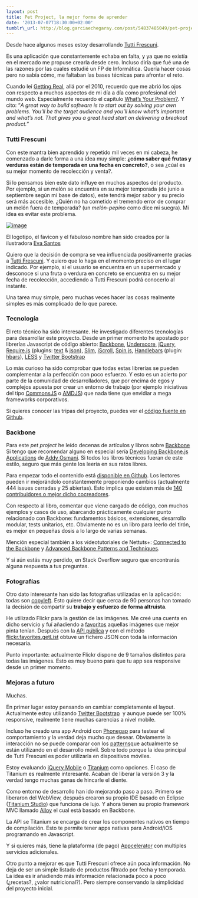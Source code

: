 ```yaml
--- 
layout: post 
title: Pet Project, la mejor forma de aprender 
date: '2013-07-07T18:30:00+02:00'
tumblr\_url: http://blog.garciaechegaray.com/post/54837485049/pet-project-la-mejor-forma-de-aprender
---
```


Desde hace algunos meses estoy desarrollando [Tutti
Frescuni](http://www.tuttifrescuni.com/).

Es una aplicación que constantemente echaba en falta, y ya que no
existía en el mercado me propuse crearla desde cero. Incluso diría que
fué una de las razones por las cuales estudié un FP de Informática.
Quería hacer cosas pero no sabía cómo, me faltaban las bases técnicas
para afrontar el reto.

Cuando leí [Getting Real](http://gettingreal.37signals.com/), allá por
el 2010, recuerdo que me abrió los ojos con respecto a muchos aspectos
de mi día a día como profesional del mundo web. Especialmente recuerdo
el capítulo [What’s Your
Problem?](http://gettingreal.37signals.com/ch02_Whats_Your_Problem.php).
Y cito: “*A great way to build software is to start out by solving your
own problems. You’ll be the target audience and you’ll know what’s
important and what’s not. That gives you a great head start on
delivering a breakout product.”*

### Tutti Frescuni

Con este mantra bien aprendido y repetido mil veces en mi cabeza, he
comenzado a darle forma a una idea muy simple: **¿cómo saber qué frutas
y verduras están de temporada en una fecha en concreto?**, o sea ¿cúal
es su mejor momento de recolección y venta?.

Si lo pensamos bien este dato influye en muchos aspectos del producto.
Por ejemplo, si un melón se encuentra en su mejor temporada (de junio a
septiembre según mi base de datos), este tendrá mejor sabor y su precio
será más accesible. ¿Quién no ha cometido el tremendo error de comprar
un melón fuera de temporada? (un *melón-pepino* como dice mi suegra). Mi
idea es evitar este problema.

[![image](http://www.tuttifrescuni.com/assets/images/screenshots/screenshot_01.png)](http://www.tuttifrescuni.com/)

El logotipo, el favicon y el fabuloso nombre han sido creados por la
ilustradora [Eva Santos](http://evasantos.tumblr.com/)

Quiero que la decisión de compra se vea influenciada positivamente
gracias a [Tutti Frescuni](http://www.tuttifrescuni.com/). Y quiero que
lo haga en el momento preciso en el lugar indicado. Por ejemplo, si el
usuario se encuentra en un supermercado y desconoce si una fruta o
verdura en concreto se encuentra en su mejor fecha de recolección,
accediendo a Tutti Frescuni podrá conocerlo al instante.

Una tarea muy simple, pero muchas veces hacer las cosas realmente
simples es más complicado de lo que parece.

### Tecnología

El reto técnico ha sido interesante. He investigado diferentes
tecnologías para desarrollar este proyecto. Desde un primer momento he
apostado por librerías Javascript de código abierto:
[Backbone](http://backbonejs.org/),
[Underscore](http://underscorejs.org/), [jQuery](http://jquery.com/),
[Require.js](http://requirejs.org/) (plugins:
[text](http://requirejs.org/docs/download.html#text) &
[json](https://github.com/millermedeiros/requirejs-plugins)),
[Slim](http://www.slimframework.com/),
[iScroll](http://cubiq.org/iscroll-4),
[Spin.js](http://fgnass.github.io/spin.js/),
[Handlebars](http://handlebarsjs.com/) (plugin:
[hbars](https://github.com/jfparadis/requirejs-handlebars)),
[LESS](http://lesscss.org/) y [Twitter
Bootstrap](http://twitter.github.io/bootstrap/)

Lo más curioso ha sido comprobar que todas estas librerías se pueden
complementar a la perfección con poco esfuerzo. Y esto es un acierto por
parte de la comunidad de desarrolladores, que por encima de egos y
complejos apuesta por crear un entorno de trabajo (por ejemplo
iniciativas del tipo [CommonsJS](http://wiki.commonjs.org/wiki/CommonJS)
o [AMDJS](https://github.com/amdjs/amdjs-api/wiki/AMD)) que nada tiene
que envidiar a mega frameworks corporativos.

Si quieres conocer las tripas del proyecto, puedes ver el [código fuente
en Github](https://github.com/brunogarcia/TuttiFrescuni).

### Backbone

Para este *pet project* he leído decenas de artículos y libros
sobre [Backbone](http://backbonejs.org/)  Si tengo que recomendar alguno
en especial sería [Developing Backbone.js
Applications](http://addyosmani.github.io/backbone-fundamentals/) de
[Addy Osmani](https://twitter.com/addyosmani). Si todos los libros
técnicos fueran de este estilo, seguro que más gente los leería en sus
ratos libres.

Para empezar todo el contenido está [disponible en
Github](https://github.com/addyosmani/backbone-fundamentals). Los
lectores pueden ir mejorándolo constantemente proponiendo cambios
(actualmente 444 issues cerradas y 25 abiertas). Esto implica que
existen más de [140 contribuidores o mejor dicho
cocreadores](https://github.com/addyosmani/backbone-fundamentals/graphs/contributors).

Con respecto al libro, comentar que viene cargado de código, con muchos
ejemplos y casos de uso, abarcando prácticamente cualquier punto
relacionado con Backbone: fundamentos básicos, extensiones, desarrollo
modular, tests unitarios, etc. Obviamente no es un libro para leerlo del
tirón, es mejor en pequeñas dosis a lo largo de varias semanas.

Mención especial también a los videotutoriales de Nettuts+: [Connected
to the Backbone](https://tutsplus.com/course/connected-to-the-backbone/)
y [Advanced Backbone Patterns and
Techniques](https://tutsplus.com/course/advanced-backbone-patterns-and-techniques/).

Y si aún estás muy perdido, en Stack Overflow seguro que encontrarás
alguna respuesta a tus preguntas.

### Fotografías

Otro dato interesante han sido las fotografías utilizadas en la
aplicación: todas son [copyleft](http://en.wikipedia.org/wiki/Copyleft).
Esto quiere decir que cerca de 90 personas han tomado la decisión de
compartir su **trabajo y esfuerzo de forma altruista**.

He utilizado Flickr para la gestión de las imágenes. Me creé una cuenta
en dicho servicio y fuí añadiendo a
[favoritos](http://www.flickr.com/photos/tuttifrescuni/favorites/)
aquellas imágenes que mejor pinta tenían. Después con la [API
pública](http://www.flickr.com/services/api/) y con el método
[flickr.favorites.getList](http://www.flickr.com/services/api/flickr.favorites.getList.html)
obtuve un fichero JSON con toda la información necesaria.

Punto importante: actualmente Flickr dispone de 9 tamaños distintos para
todas las imágenes. Esto es muy bueno para que tu app sea responsive
desde un primer momento.

### Mejoras a futuro

Muchas.

En primer lugar estoy pensando en cambiar completamente el layout.
Actualmente estoy utilizando [Twitter
Bootstrap](http://twitter.github.io/bootstrap/)  y aunque puede ser 100%
responsive, realmente tiene muchas carencias a nivel mobile.

Incluso he creado una app Android con [Phonegap](http://phonegap.com/)
para testear el comportamiento y la verdad deja mucho que desear.
Obviamente la interacción no se puede comparar con los
[patterns](http://www.mobile-patterns.com/lists)que actualmente se están
utilizando en el desarrollo móvil. Sobre todo porque la idea principal
de Tutti Frescuni es poder utilizarla en dispositivos móviles.

Estoy evaluando [jQuery Mobile](http://jquerymobile.com/) o
[Titanium](http://www.appcelerator.com/platform/titanium-platform/) como
opciones. El caso de Titanium es realmente interesante. Acaban de
liberar la versión 3 y la verdad tengo muchas ganas de hincarle el
diente. 

Como entorno de desarrollo han ido mejorando paso a paso. Primero se
liberaron del WebView, después crearon su propio IDE basado en Eclipse
([Titanium
Studio](http://www.appcelerator.com/platform/titanium-studio/)) que
funciona de lujo. Y ahora tienen su propio framework MVC llamado
[Alloy](http://docs.appcelerator.com/titanium/latest/#!/guide/Alloy_Framework)
el cual está basado en Backbone.

La API se Titanium se encarga de crear los componentes nativos en tiempo
de compilación. Esto te permite tener apps nativas para Android/iOS
programando en Javascript. 

Y si quieres más, tiene la plataforma (de pago)
[Appcelerator](http://www.appcelerator.com/platform/appcelerator-platform/)
con multiples servicios adicionales. 

Otro punto a mejorar es que Tutti Frescuni ofrece aún poca información.
No deja de ser un simple listado de productos filtrado por fecha y
temporada. La idea es ir añadiendo más información relacionada poco a
poco (¿recetas?, ¿valor nutricional?). Pero siempre conservando la
simplicidad del proyecto inicial.
